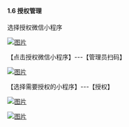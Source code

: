 #### 1.6 授权管理

选择授权微信小程序

[![图片](http://qrs.3l7c.com/shareyou/doc/pro/6feb8257-d0e5-4d27-a43d-ca0de967ecf9.015.png "图片")](http://qrs.3l7c.com/shareyou/doc/pro/6feb8257-d0e5-4d27-a43d-ca0de967ecf9.015.png)

【点击授权微信小程序】---【管理员扫码】

[![图片](http://qrs.3l7c.com/shareyou/doc/pro/1.png "图片")](http://qrs.3l7c.com/shareyou/doc/pro/1.png)

【选择需要授权的小程序】---【授权】

[![图片](http://qrs.3l7c.com/shareyou/doc/pro/2.jpg "图片")](http://qrs.3l7c.com/shareyou/doc/pro/2.jpg)

[![图片](http://qrs.3l7c.com/shareyou/doc/pro/3.jpg "图片")](http://qrs.3l7c.com/shareyou/doc/pro/3.jpg)